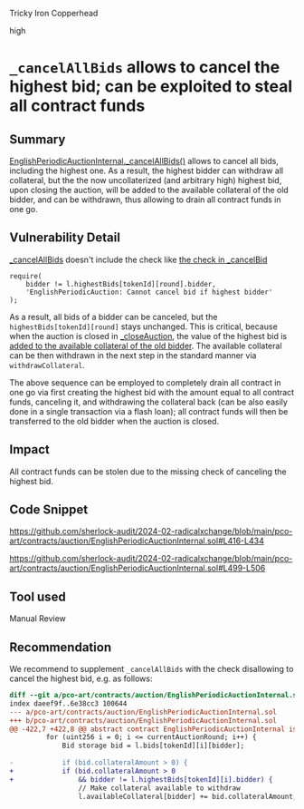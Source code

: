 Tricky Iron Copperhead

high

# `_cancelAllBids` allows to cancel the highest bid; can be exploited to steal all contract funds

## Summary

[EnglishPeriodicAuctionInternal._cancelAllBids()](https://github.com/sherlock-audit/2024-02-radicalxchange/blob/main/pco-art/contracts/auction/EnglishPeriodicAuctionInternal.sol#L416) allows to cancel all bids, including the highest one. As a result, the highest bidder can withdraw all collateral, but the the now uncollaterized (and arbitrary high) highest bid, upon closing the auction, will be added to the available collateral of the old bidder, and can be withdrawn, thus allowing to drain all contract funds in one go.

## Vulnerability Detail

[_cancelAllBids](https://github.com/sherlock-audit/2024-02-radicalxchange/blob/main/pco-art/contracts/auction/EnglishPeriodicAuctionInternal.sol#L416-L434) doesn't include the check like [the check in _cancelBid](https://github.com/sherlock-audit/2024-02-radicalxchange/blob/main/pco-art/contracts/auction/EnglishPeriodicAuctionInternal.sol#L393-L396) 

```solidity
require(
    bidder != l.highestBids[tokenId][round].bidder,
    'EnglishPeriodicAuction: Cannot cancel bid if highest bidder'
);
```

As a result, all bids of a bidder can be canceled, but the `highestBids[tokenId][round]` stays unchanged. This is critical, because when the auction is closed in [_closeAuction](https://github.com/sherlock-audit/2024-02-radicalxchange/blob/main/pco-art/contracts/auction/EnglishPeriodicAuctionInternal.sol#L465), the value of the highest bid is [added to the available collateral of the old bidder](https://github.com/sherlock-audit/2024-02-radicalxchange/blob/main/pco-art/contracts/auction/EnglishPeriodicAuctionInternal.sol#L499-L506). The available collateral can be then withdrawn in the next step in the standard manner via `withdrawCollateral`. 

The above sequence can be employed to completely drain all contract in one go via first creating the highest bid with the amount equal to all contract funds, canceling it, and withdrawing the collateral back (can be also easily done in a single transaction via a flash loan); all contract funds will then be transferred to the old bidder when the auction is closed.

## Impact

All contract funds can be stolen due to the missing check of canceling the highest bid.

## Code Snippet

https://github.com/sherlock-audit/2024-02-radicalxchange/blob/main/pco-art/contracts/auction/EnglishPeriodicAuctionInternal.sol#L416-L434

https://github.com/sherlock-audit/2024-02-radicalxchange/blob/main/pco-art/contracts/auction/EnglishPeriodicAuctionInternal.sol#L499-L506


## Tool used

Manual Review

## Recommendation

We recommend to supplement `_cancelAllBids` with the check disallowing to cancel the highest bid, e.g. as follows:

```diff
diff --git a/pco-art/contracts/auction/EnglishPeriodicAuctionInternal.sol b/pco-art/contracts/auction/EnglishPeriodicAuctionInternal.sol
index daeef9f..6e38cc3 100644
--- a/pco-art/contracts/auction/EnglishPeriodicAuctionInternal.sol
+++ b/pco-art/contracts/auction/EnglishPeriodicAuctionInternal.sol
@@ -422,7 +422,8 @@ abstract contract EnglishPeriodicAuctionInternal is
         for (uint256 i = 0; i <= currentAuctionRound; i++) {
             Bid storage bid = l.bids[tokenId][i][bidder];
 
-            if (bid.collateralAmount > 0) {
+            if (bid.collateralAmount > 0 
+                && bidder != l.highestBids[tokenId][i].bidder) {
                 // Make collateral available to withdraw
                 l.availableCollateral[bidder] += bid.collateralAmount;
 
```
